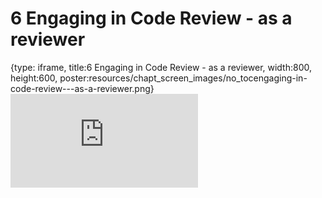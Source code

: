 # 6 Engaging in Code Review - as a reviewer
 
{type: iframe, title:6 Engaging in Code Review - as a reviewer, width:800, height:600, poster:resources/chapt_screen_images/no_tocengaging-in-code-review---as-a-reviewer.png}
![](https://jhudatascience.org/Adv_Reproducibility_in_Cancer_Informatics//no_tocengaging-in-code-review---as-a-reviewer.html)
 

 
